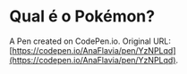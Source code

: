 # Qual é o Pokémon?

A Pen created on CodePen.io. Original URL: [https://codepen.io/AnaFlavia/pen/YzNPLqd](https://codepen.io/AnaFlavia/pen/YzNPLqd).

